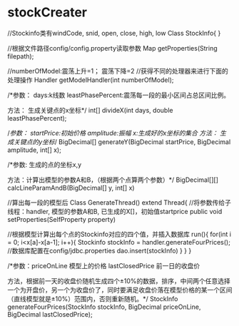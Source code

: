 # stockCreater
//Stockinfo类有windCode, snid, open, close, high, low
Class StockInfo{
}

//根据文件路径config/config.property读取参数
Map getProperties(String filepath);

//numberOfModel:震荡上升=1； 震荡下降=2
//获得不同的处理器来进行下面的处理操作
Handler getModelHandler(int numberOfModel);


/*参数：
days:k线数
leastPhasePercent:震荡每一段的最小区间占总区间比例。

方法：
生成关键点的x坐标*/
int[] divideX(int days, double leastPhasePercent);


/*参数：
startPrice:初始价格
amplitude:振幅
x:生成好的x坐标的集合
方法：
生成关键点的y坐标*/
BigDecimal[] generateY(BigDecimal startPrice, BigDecimal amplitude, int[] x);

/*参数:
生成的点的坐标x,y

方法：计算出模型的参数A和B，（根据两个点算两个参数）*/
BigDecimal[][] calcLineParamAndB(BigDecimal[] y, int[] x)

//算出每一段的模型后
Class GenerateThread() extend Thread{
  //将参数传给子线程：handler, 模型的参数A和B, 已生成的X[]，初始值startprice 
  public void setProperties(SelfProperty property)
  
  //根据模型计算出每个点的Stockinfo对应的四个值，并插入数据库
  run(){
    for(int i = 0; i<x[a]-x[a-1]; i++){
      Stockinfo stockInfo = handler.generateFourPrices();
      //数据库配置在config/jdbc.properties
      dao.insert(stockInfo)
    }
  }
}

/*参数：priceOnLine 模型上的价格
lastClosedPrice 前一日的收盘价

方法，根据前一天的收盘价随机生成四个±10%的数据，排序，中间两个任意选择一个为开盘价，另一个为收盘价了，同时要满足收盘价落在模型价格的某一个区间（直线模型就是±10%）范围内，否则重新随机。*/
StockInfo generateFourPrices(StockInfo stockInfo, BigDecimal priceOnLine, BigDecimal lastClosedPrice);
